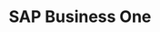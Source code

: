 ---
title: "SAP Business One"
seoTitle: "SAP Business One integration"
seoDescription: "Here’s how SAP Business One works with your applications to streamline your workflow."
summary: "ERP software designed to streamline key processes and provide real-time information to give you greater strategic insights, fast."
lead: "Here’s how SAP Business One works with your applications to streamline your workflow."
image: "/uploads/logo-platform-sap.png"
imageAlt: sap logo
type: "source"
source: "test"
tags: ["erp"]
aliases:
    - /integrations/sap/
---